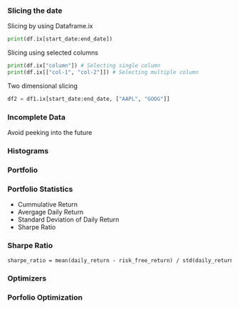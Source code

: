 ### Slicing the date

Slicing by using Dataframe.ix
```python
print(df.ix[start_date:end_date])
```

Slicing using selected columns
```python
print(df.ix["column"]) # Selecting single column
print(df.ix[["col-1", "col-2"]]) # Selecting multiple column
```

Two dimensional slicing
```python
df2 = df1.ix[start_date:end_date, ["AAPL", "GOOG"]]
```

### Incomplete Data
Avoid peeking into the future

### Histograms

### Portfolio

### Portfolio Statistics
* Cummulative Return
* Avergage Daily Return
* Standard Deviation of Daily Return
* Sharpe Ratio

### Sharpe Ratio
```markdown
sharpe_ratio = mean(daily_return - risk_free_return) / std(daily_return - risk_free_return)
```

### Optimizers

### Porfolio Optimization